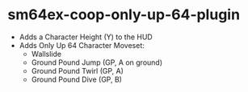 # sm64ex-coop-only-up-64-plugin

* Adds a Character Height (Y) to the HUD
* Adds Only Up 64 Character Moveset:
  * Wallslide
  * Ground Pound Jump (GP, A on ground)
  * Ground Pound Twirl (GP, A)
  * Ground Pound Dive (GP, B)
